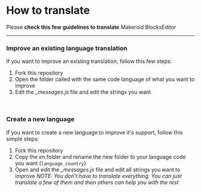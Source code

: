 # How to translate

Please **check this few guidelines to translate** Makeroid BlocksEditor

---

### Improve an existing language translation

If you want to improve an existing translation, follow this few steps:

1. Fork this repository
2. Open the folder called with the same code language of what you want to improve
3. Edit the _\_messages.js_ file and edit the strings you want

<br>

### Create a new language

If you want to create a new language to improve it's support, follow this simple steps:

1. Fork this repository
2. Copy the _en_ folder and rename the new folder to your language code you want (`language_country`)
3. Open and edit the _\_messages.js_ file and edit all strings you want to improve _NOTE: You don't have to translate everything. You can just translate a few of them and then others can help you with the rest_

